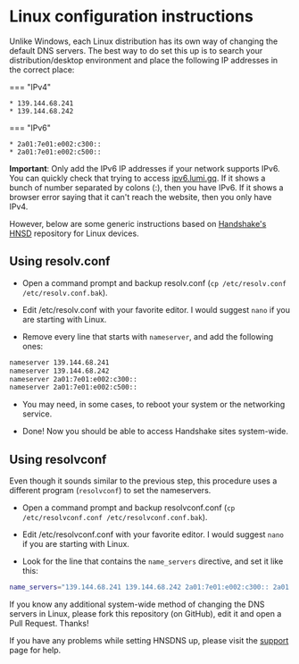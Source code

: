 # Linux configuration instructions

Unlike Windows, each Linux distribution has its own way of changing the default DNS servers. The best way to do set this up is to search your distribution/desktop environment and place the following IP addresses in the correct place:

=== "IPv4"

    * 139.144.68.241
    * 139.144.68.242

=== "IPv6"

    * 2a01:7e01:e002:c300::
    * 2a01:7e01:e002:c500::

**Important**: Only add the IPv6 IP addresses if your network supports IPv6. You can quickly check that trying to access <a href="https://ipv6.lumi.gq/" target="_blank">ipv6.lumi.gq</a>. If it shows a bunch of number separated by colons (:), then you have IPv6. If it shows a browser error saying that it can't reach the website, then you only have IPv4.

However, below are some generic instructions based on <a href="https://github.com/handshake-org/hnsd" target="_blank">Handshake's HNSD</a> repository for Linux devices.

## Using resolv.conf

- Open a command prompt and backup resolv.conf (`cp /etc/resolv.conf /etc/resolv.conf.bak`).

- Edit /etc/resolv.conf with your favorite editor. I would suggest `nano` if you are starting with Linux.

- Remove every line that starts with `nameserver`, and add the following ones:  

```bash
nameserver 139.144.68.241
nameserver 139.144.68.242
nameserver 2a01:7e01:e002:c300::
nameserver 2a01:7e01:e002:c500::
```

- You may need, in some cases, to reboot your system or the networking service.

- Done! Now you should be able to access Handshake sites system-wide.

## Using resolvconf

Even though it sounds similar to the previous step, this procedure uses a different program (`resolvconf`) to set the nameservers.

- Open a command prompt and backup resolvconf.conf (`cp /etc/resolvconf.conf /etc/resolvconf.conf.bak`).

- Edit /etc/resolvconf.conf with your favorite editor. I would suggest `nano` if you are starting with Linux.

- Look for the line that contains the `name_servers` directive, and set it like this:

```bash
name_servers="139.144.68.241 139.144.68.242 2a01:7e01:e002:c300:: 2a01:7e01:e002:c500::"
```



If you know any additional system-wide method of changing the DNS servers in Linux, please fork this repository (on GitHub), edit it and open a Pull Request. Thanks!

If you have any problems while setting HNSDNS up, please visit the [support](/support/) page for help.

